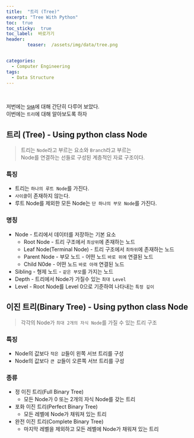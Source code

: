 ```yaml
---
title:  "트리 (Tree)"  
excerpt: "Tree With Python"
toc:  true
toc_sticky:  true
toc_label:  바로가기
header:
        teaser:  /assets/img/data/tree.png


categories:
  - Computer Engineering
tags:
  - Data Structure
---
```

<br/>

저번에는 [`SHA`](https://pome95.github.io/computer%20engineering/sha/)에 대해 간단히 다루어 보았다.<br/>
이번에는 `트리`에 대해 알아보도록 하자 <br/>

## 트리 (Tree) - Using python class Node
>트리는 `Node`라고 부르는 요소와 `Branch`라고 부르는  
>Node를 연결하는 선들로 구성된 계층적인 자료 구조이다. <br/>

### 특징
* 트리는 `하나의 루트 Node`를 가진다.
* `사이클`이 존재하지 않는다.
* 루트 Node를 제외한 모든 Node는 `단 하나의 부모 Node`를 가진다.

### 명칭
* Node - 트리에서 데이터를 저장하는 기본 요소
    * Root Node - 트리 구조에서 `최상위`에 존재하는 노드
    * Leaf Node(Terminal Node) - 트리 구조에서 `최하위`에 존재하는 노드
    * Parent Node - 부모 노드 - 어떤 노드 `바로 위에` 연결된 노드
    * Child N0de - 어떤 노드 `바로 아래` 연결된 노드
* Sibling - 형제 노드 - `같은 부모`를 가지는 노드
* Depth - 트리에서 Node가 가질수 있는 `최대 Level`
* Level - Root Node를 Level 0으로 기준하여 나타내는 `특정 깊이`

## 이진 트리(Binary Tree) - Using python class Node
> 각각의 Node가 `최대 2개의 자식 Node`를 가질 수 있는 트리 구조

### 특징
* Node의 값보다 `작은 값`들이 왼쪽 서브 트리를 구성
* Node의 값보다 `큰 값`들이 오른쪽 서브 트리를 구성

### 종류
* 정 이진 트리(Full Binary Tree)
    * 모든 Node가 0 또는 2개의 자식 Node를 갖는 트리
* 포화 이진 트리(Perfect Binary Tree)
    * 모든 레벨에 Node가 채워져 있는 트리
* 완전 이진 트리(Complete Binary Tree)
    * 마지막 레벨을 제외하고 모든 레벨에 Node가 채워져 있는 트리